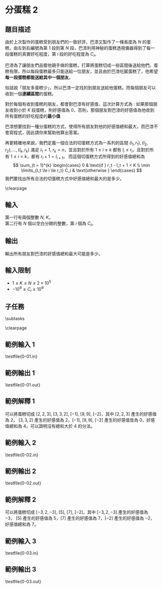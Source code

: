 # 分蛋糕 2

## 題目描述
由於上次製作的蛋糕受到朋友們的一致好評，巴漆又製作了一條長度為 $N$ 的蛋糕，由左到右編號為第 $1$ 段到第 $N$ 段，巴漆利用神秘的蛋糕透視儀器得到了每一段蛋糕的真實好吃程度，第 $i$ 段的好吃程度為 $C_i$。

巴漆為了讓朋友們品嘗他親手做的蛋糕，打算將蛋糕切成一些區間後送給他們。蛋糕有限，所以每段蛋糕最多只能送給一位朋友，並且由於巴漆吃膩蛋糕了，他希望**每一段蛋糕都能送給其中一個朋友**。

俗話說「朋友多蛋糕少」，所以巴漆一定找的到朋友送給他蛋糕。而每個朋友可以收到一個**連續區間**的蛋糕。    

對於每個有收到蛋糕的朋友，都會對巴漆有好感值，這次計算方式為 : 如果那個朋友收到小於 $K$ 段蛋糕，則好感值為 $0$，否則，那個朋友對巴漆的好感值為他收到所有蛋糕的好吃程度的**最小值**  

巴漆想要找到一種分蛋糕的方式，使得所有朋友對他的好感值總和最大，而巴漆不會寫程式，因此請你來幫助他算出答案。

再更精確地來說，我們定義一個合法的切蛋糕方式為一系列的區間 $(l_1, r_1), (l_2, r_2), ..., (l_k, r_k)$ 滿足 $l_1 = 1$, $r_k = n$，並且對於所有 $1 \le i \le k$ 都有 $l_i \le r_i$，且對於所有 $1 \le i < k$，都有 $r_i + 1 =  l_{i + 1}$。
而這個切蛋糕方式所得到的好感值總和為 
$$
\sum_{t = 1}^{k} \begin{cases}
0 & \text{if  } r_t - l_t + 1 < K \\
\min \limits_{l_t \le i \le r_t} C_i & \text{otherwise  }
\end{cases}
$$
我們要找出所有合法的切蛋糕方式中好感值總和最大的是多少。

\clearpage

## 輸入
第一行有兩個整數 $N$, $K$。  
第二行有 $N$ 個以空白分開的整數，第 $i$ 個為 $C_i$。  

## 輸出
輸出所有朋友對巴漆的好感值總和最大可能是多少。  

## 輸入限制
* $1 \le K \le N \le 2 \times 10^{5}$
* $-10^9 \le C_i \le 10^9$

## 子任務
\subtasks

\clearpage

## 範例輸入 1
\testfile{0-01.in}

## 範例輸出 1
\testfile{0-01.out}

## 範例解釋 1

可以將蛋糕切成 $[2, 2, 3]$, $[3, 3, 2]$, $[-1]$, $[9, 9]$, $[-2]$，其中 $[2, 2, 3]$ 產生的好感值為 $2$， $[3, 3, 2]$ 產生的好感值為 $2$，$[-1]$, $[9, 9]$, $[-2]$ 產生的好感值皆為 $0$，好感值總和為 $4$，可以證明沒有總和大於 $4$ 的分法。

## 範例輸入 2
\testfile{0-02.in}

## 範例輸出 2
\testfile{0-02.out}

## 範例解釋 2

可以將蛋糕切成 $[-3, 2, -3]$, $[5]$, $[7]$, $[-2]$，其中 $[-3, 2, -3]$ 產生的好感值為 $-3$， $[5]$ 產生的好感值為 $5$，$[7]$ 產生的好感值為 $7$，$[-2]$ 產生的好感值為 $-2$，好感值總和為 $7$。

## 範例輸入 3
\testfile{0-03.in}

## 範例輸出 3
\testfile{0-03.out}
